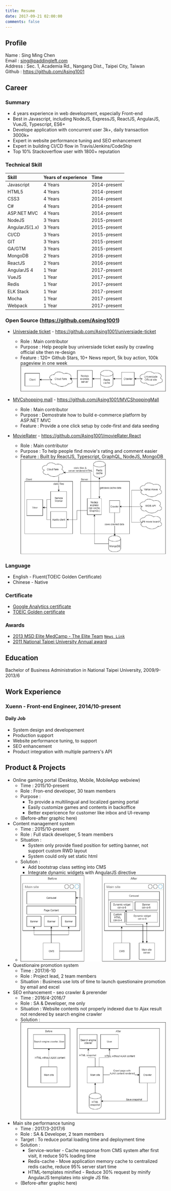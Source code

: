 ```yaml
---
title: Resume
date: 2017-09-21 02:00:00
comments: false
---
```


## Profile

Name : Sing Ming Chen  
Email : sing@paddingleft.com  
Address : Sec. 1, Academia Rd., Nangang Dist., Taipei City, Taiwan  
Github : https://github.com/Asing1001

## Career

### Summary

* 4 years experience in web development, especially Front-end
* Best in Javascript, including NodeJS, ExpressJS, ReactJS, AngularJS, VueJS, Typescript, ES6+
* Develope application with concurrent user 3k+, daily transaction 3000k+
* Expert in website performance tuning and SEO enhancement
* Expert in building CI/CD flow in Travis/Jenkins/CodeShip
* Top 10% Stackoverflow user with 1800+ reputation

### Technical Skill

| Skill          | Years of experience | Time         |
| :------------- | :------------------ | :----------- |
| Javascript     | 4 Years             | 2014-present |
| HTML5          | 4 Years             | 2014-present |
| CSS3           | 4 Years             | 2014-present |
| C#             | 4 Years             | 2014-present |
| ASP.NET MVC    | 4 Years             | 2014-present |
| NodeJS         | 3 Years             | 2015-present |
| AngularJS(1.x) | 3 Years             | 2015-present |
| CI/CD          | 3 Years             | 2015-present |
| GIT            | 3 Years             | 2015-present |
| GA/GTM         | 3 Years             | 2015-present |
| MongoDB        | 2 Years             | 2016-present |
| ReactJS        | 2 Years             | 2016-present |
| AngularJS 4    | 1 Year              | 2017-present |
| VueJS          | 1 Year              | 2017-present |
| Redis          | 1 Year              | 2017-present |
| ELK Stack      | 1 Year              | 2017-present |
| Mocha          | 1 Year              | 2017-present |
| Webpack        | 1 Year              | 2017-present |

### Open Source (https://github.com/Asing1001)

* [Universiade ticket](http://ticket.mvrater.com/) - https://github.com/Asing1001/universiade-ticket
  * Role : Main contributor
  * Purpose : Help people buy universiade ticket easily by crawling official site then re-design
  * Feature : 120+ Github Stars, 10+ News report, 5k buy action, 100k pageview in one week
    ![](https://github.com/Asing1001/system-diagrams/blob/master/universiade-ticket.jpg?raw=true)

* [MVCshopping mall](http://wecarestore.azurewebsites.net/) -  https://github.com/Asing1001/MVCShoppingMall
  * Role : Main contributor
  * Purpose : Demostrate how to build e-commerce platform by ASP.NET MVC
  * Feature : Provide a one click setup by code-first and data seeding

* [MovieRater](https://www.mvrater.com/) - https://github.com/Asing1001/movieRater.React
  * Role : Main contributor
  * Purpose : To help people find movie's rating and comment easier
  * Feature : Built by ReactJS, Typescript, GraphQL, NodeJS, MongoDB
    ![](https://github.com/Asing1001/system-diagrams/blob/master/mvrater.jpg?raw=true)

### Language

* English - Fluent(TOEIC Golden Certificate)
* Chinese - Native

### Certificate

* [Google Analytics certificate](https://www.google.com/partners/?hl=zh-TW#i_profile;idtf=100241582365266596912)
* [TOEIC Golden certificate](https://goo.gl/photos/gGjX7pcqvkGqMoZB8)

### Awards

* [2013 MSD Elite MedCamp - The Elite Team](https://goo.gl/photos/kSca7Xf9csrJ2bsd8) [`News Link`](http://bit.ly/1B7iH4H)
* [2011 National Taipei University Annual award](https://goo.gl/photos/QtC9zUMR6qgHiVME7)

## Education

Bachelor of Business Administration in National Taipei University, 2009/9-2013/6

## Work Experience

### Xuenn - Front-end Engineer, 2014/10-present

#### Daily Job

* System design and developement
* Production support
* Website performance tuning, to support
* SEO enhancement
* Product integration with multiple partners's API

## Product & Projects

* Online gaming portal (Desktop, Mobile, MobileApp webview)
  * Time : 2015/10-present
  * Role : Fron-end developer, 30 team members
  * Purpose :
    * To provide a multilingual and localized gaming portal
    * Easily customize games and contents in backoffice
    * Better expericence for customer like inbox and UI-revamp
  * (Before-after graphic here)
* Content management system
  * Time : 2015/10-present
  * Role : Full stack developer, 5 team members
  * Situation :
    * System only provide fixed position for setting banner,  not support custom RWD layout
    * System could only set static html
  * Solution :
    * Add bootstrap class setting into CMS
    * Integrate dynamic widgets with AngularJS directive
  * ![](https://github.com/Asing1001/system-diagrams/blob/master/CMS.jpg?raw=true)
* Questionaire promotion system
  * Time : 2017/6-10
  * Role : Project lead, 2 team members
  * Situation : Business use lots of time to launch questionaire promotion by email and excel
* SEO enhancement - seo crawler & prerender
  * Time : 2016/4-2016/7
  * Role : SA & Developer, me only
  * Situation : Website contents not properly indexed due to Ajax result not rendered by search engine crawler
  * Solution :  
    ![](https://github.com/Asing1001/system-diagrams/blob/master/seo-crawler-prerender.jpg?raw=true)
* Main site performance tuning
  * Time : 2017/3-2017/6
  * Role : SA & Developer, 2 team members
  * Target : To reduce portal loading time and deployment time
  * Solution :
    * Service-worker - Cache response from CMS system after first visit, it reduce 50% loading time
    * Redis-cache - Move application memory cache to centralized redis cache, reduce 95% server start time
    * HTML-templates minified - Reduce 30% request by minify AngularJS templates into single JS file.
  * (Before-after graphic here)
